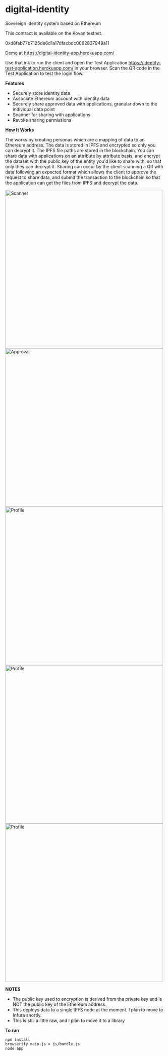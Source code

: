 # digital-identity
Sovereign identity system based on Ethereum

This contract is available on the Kovan testnet.  

0xd8fab77b7125de6d1a17dfacbdc0062837949a11

Demo at https://digital-identity-app.herokuapp.com/

Use that ink to run the client and open the Test Application https://identity-test-application.herokuapp.com/ in your browser.  Scan the QR code in the Test Application to test the login flow.

**Features** 

* Securely store identity data
* Associate Ethereum account with identity data
* Securely share approved data with applications, granular down to the individual data point
* Scanner for sharing with applications
* Revoke sharing permissions

**How It Works**

The works by creating personas which are a mapping of data to an Ethereum address.  The data is stored in IPFS and encrypted so only you can decrypt it.  The IPFS file paths are stored in the blockchain.  You can share data with applications on an attribute by attribute basis, and encrypt the dataset with the public key of the entity you'd like to share with, so that only they can decrypt it.  Sharing can occur by the client scanning a QR with data following an expected format which allows the client to approve the request to share data, and submit the transaction to the blockchain so that the application can get the files from IPFS and decrypt the data. 

<img alt="Scanner" src="https://raw.githubusercontent.com/miller46/digital-identity/master/screenshots/Screen%20Shot%202017-07-31%20at%206.22.36%20PM.png" width=500 />
<img alt="Approval" src="https://raw.githubusercontent.com/miller46/digital-identity/master/screenshots/Screen%20Shot%202017-10-22%20at%2011.21.01%20PM.png" width=500 />
<img alt="Profile" src="https://raw.githubusercontent.com/miller46/digital-identity/master/screenshots/Screen%20Shot%202017-10-23%20at%2010.31.59%20AM.png" width=500 />
<img alt="Profile" src="https://raw.githubusercontent.com/miller46/digital-identity/master/screenshots/Screen%20Shot%202017-10-23%20at%2010.32.12%20AM.png" width=500 />
<img alt="Profile" src="https://raw.githubusercontent.com/miller46/digital-identity/master/screenshots/Screen%20Shot%202017-10-22%20at%2011.22.35%20PM.png" width=500 />

**NOTES**

* The public key used to encryption is derived from the private key and is NOT the public key of the Ethereum address.
* This deploys data to a single IPFS node at the moment.  I plan to move to Infura shortly.
* This is still a little raw, and I plan to move it to a library

**To run** 

    npm install
    browserify main.js > js/bundle.js
    node app
